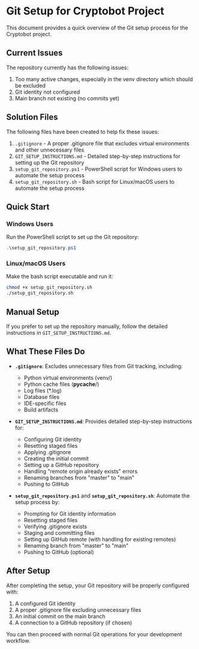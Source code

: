 # Git Setup for Cryptobot Project

This document provides a quick overview of the Git setup process for the Cryptobot project.

## Current Issues

The repository currently has the following issues:

1. Too many active changes, especially in the venv directory which should be excluded
2. Git identity not configured
3. Main branch not existing (no commits yet)

## Solution Files

The following files have been created to help fix these issues:

1. `.gitignore` - A proper .gitignore file that excludes virtual environments and other unnecessary files
2. `GIT_SETUP_INSTRUCTIONS.md` - Detailed step-by-step instructions for setting up the Git repository
3. `setup_git_repository.ps1` - PowerShell script for Windows users to automate the setup process
4. `setup_git_repository.sh` - Bash script for Linux/macOS users to automate the setup process

## Quick Start

### Windows Users

Run the PowerShell script to set up the Git repository:

```powershell
.\setup_git_repository.ps1
```

### Linux/macOS Users

Make the bash script executable and run it:

```bash
chmod +x setup_git_repository.sh
./setup_git_repository.sh
```

## Manual Setup

If you prefer to set up the repository manually, follow the detailed instructions in `GIT_SETUP_INSTRUCTIONS.md`.

## What These Files Do

- **`.gitignore`**: Excludes unnecessary files from Git tracking, including:
  - Python virtual environments (venv/)
  - Python cache files (__pycache__/)
  - Log files (*.log)
  - Database files
  - IDE-specific files
  - Build artifacts

- **`GIT_SETUP_INSTRUCTIONS.md`**: Provides detailed step-by-step instructions for:
  - Configuring Git identity
  - Resetting staged files
  - Applying .gitignore
  - Creating the initial commit
  - Setting up a GitHub repository
  - Handling "remote origin already exists" errors
  - Renaming branches from "master" to "main"
  - Pushing to GitHub

- **`setup_git_repository.ps1`** and **`setup_git_repository.sh`**: Automate the setup process by:
  - Prompting for Git identity information
  - Resetting staged files
  - Verifying .gitignore exists
  - Staging and committing files
  - Setting up GitHub remote (with handling for existing remotes)
  - Renaming branch from "master" to "main"
  - Pushing to GitHub (optional)

## After Setup

After completing the setup, your Git repository will be properly configured with:

1. A configured Git identity
2. A proper .gitignore file excluding unnecessary files
3. An initial commit on the main branch
4. A connection to a GitHub repository (if chosen)

You can then proceed with normal Git operations for your development workflow.